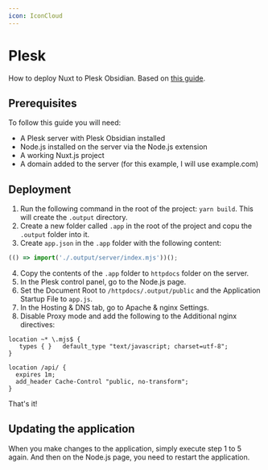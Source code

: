 ```yaml
---
icon: IconCloud
---
```


# Plesk

How to deploy Nuxt to Plesk Obsidian.
Based on [this guide](https://github.com/Lars-/Nuxt3-on-Plesk).

## Prerequisites

To follow this guide you will need:

- A Plesk server with Plesk Obsidian installed
- Node.js installed on the server via the Node.js extension
- A working Nuxt.js project
- A domain added to the server (for this example, I will use example.com)

## Deployment

1. Run the following command in the root of the project: `yarn build`. This will create the `.output` directory.
2. Create a new folder called `.app` in the root of the project and copu the `.output` folder into it.
3. Create `app.json` in the `.app` folder with the following content:

```js
(() => import('./.output/server/index.mjs'))();
```

4. Copy the contents of the `.app` folder to `httpdocs` folder on the server.
5. In the Plesk control panel, go to the Node.js page.
6. Set the Document Root to `/httpdocs/.output/public` and the Application Startup File to `app.js`.
7. In the Hosting & DNS tab, go to Apache & nginx Settings.
8. Disable Proxy mode and add the following to the Additional nginx directives:

```
location ~* \.mjs$ {
   types { }   default_type "text/javascript; charset=utf-8";
}

location /api/ {
  expires 1m;
  add_header Cache-Control "public, no-transform";
}
```

That's it!

## Updating the application
When you make changes to the application, simply execute step 1 to 5 again. And then on the Node.js page, you need to restart the application.
